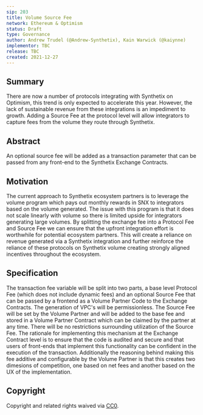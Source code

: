 ```yaml
---
sip: 203
title: Volume Source Fee
network: Ethereum & Optimism
status: Draft
type: Governance
author: Andrew Trudel (@Andrew-Synthetix), Kain Warwick (@kaiynne)
implementor: TBC
release: TBC
created: 2021-12-27
---
```


## Summary

There are now a number of protocols integrating with Synthetix on Optimism, this trend is only expected to accelerate this year. However, the lack of sustainable revenue from these integrations is an impediment to growth. Adding a Source Fee at the protocol level will allow integrators to capture fees from the volume they route through Synthetix.

## Abstract

An optional source fee will be added as a transaction parameter that can be passed from any front-end to the Synthetix Exchange Contracts.

## Motivation

The current approach to Synthetix ecosystem partners is to leverage the volume program which pays out monthly rewards in SNX to integrators based on the volume generated. The issue with this program is that it does not scale linearly with volume so there is limited upside for integrators generating large volumes. By splitting the exchange fee into a Protocol Fee and Source Fee we can ensure that the upfront integration effort is worthwhile for potential ecosystem partners. This will create a reliance on revenue generated via a Synthetix integration and further reinforce the reliance of these protocols on Synthetix volume creating strongly aligned incentives throughout the ecosystem.

## Specification

The transaction fee variable will be split into two parts, a base level Protocol Fee (which does not include dynamic fees) and an optional Source Fee that can be passed by a frontend as a Volume Partner Code to the Exchange Contracts. The generation of VPC's will be permissionless. The Source Fee will be set by the Volume Partner and will be added to the base fee and stored in a Volume Partner Contract which can be claimed by the partner at any time. There will be no restrictions surrounding utilization of the Source Fee. The rationale for implementing this mechanism at the Exchange Contract level is to ensure that the code is audited and secure and that users of front-ends that implement this functionality can be confident in the execution of the transaction. Additionally the reasoning behind making this fee additive and configurable by the Volume Partner is that this creates two dimesions of competition, one based on net fees and another based on the UX of the implementation.

## Copyright

Copyright and related rights waived via [CC0](https://creativecommons.org/publicdomain/zero/1.0/).
